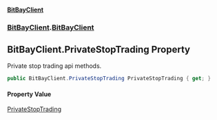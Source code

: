 #### [BitBayClient](./index.md 'index')
### [BitBayClient](./BitBayClient.md 'BitBayClient').[BitBayClient](./BitBayClient-BitBayClient.md 'BitBayClient.BitBayClient')
## BitBayClient.PrivateStopTrading Property
Private stop trading api methods.  
```csharp
public BitBayClient.PrivateStopTrading PrivateStopTrading { get; }
```
#### Property Value
[PrivateStopTrading](./BitBayClient-PrivateStopTrading.md 'BitBayClient.PrivateStopTrading')  
